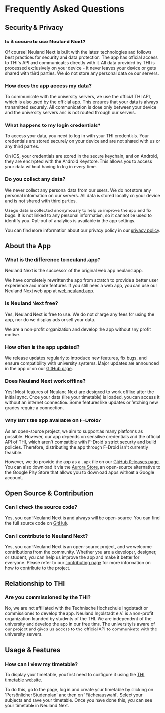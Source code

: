 # Frequently Asked Questions

## Security & Privacy

### Is it secure to use Neuland Next?

Of course!
Neuland Next is built with the latest technologies and follows best practices for security and data protection. The app has official access to THI's API and communicates directly with it.
All data provided by THI is processed exclusively on your device - it never leaves your device or gets shared with third parties.
We do not store any personal data on our servers.

### How does the app access my data?

To communicate with the university servers, we use the official THI API, which is also used by the official app.
This ensures that your data is always transmitted securely.
All communication is done only between your device and the university servers and is not routed through our servers.

### What happens to my login credentials?

To access your data, you need to log in with your THI credentials.
Your credentials are stored securely on your device and are not shared with us or any third parties.

On iOS, your credentials are stored in the secure keychain, and on Android, they are encrypted with the Android Keystore.
This allows you to access your data without having to log in every time.

### Do you collect any data?

We never collect any personal data from our users. We do not store any personal information on our servers. All data is stored locally on your device and is not shared with third parties.

Usage data is collected anonymously to help us improve the app and fix bugs.
It is not linked to any personal information, so it cannot be used to identify you.
Opt-out of analytics is available in the app settings.

You can find more information about our privacy policy in our [privacy policy](/en/legal/privacy.md).

## About the App

### What is the difference to neuland.app?

Neuland Next is the successor of the original web app neuland.app.

We have completely rewritten the app from scratch to provide a better user experience and more features.
If you still need a web app, you can use our Neuland Next web app at [web.neuland.app](https://web.neuland.app).

### Is Neuland Next free?

Yes, Neuland Next is free to use. We do not charge any fees for using the app, nor do we display ads or sell your data.

We are a non-profit organization and develop the app without any profit motive.

### How often is the app updated?

We release updates regularly to introduce new features, fix bugs, and ensure compatibility with university systems. Major updates are announced in the app or on our [GitHub page](https://github.com/neuland-ingolstadt/neuland.app-native).

### Does Neuland Next work offline?

Yes! Most features of Neuland Next are designed to work offline after the initial sync. Once your data (like your timetable) is loaded, you can access it without an internet connection. Some features like updates or fetching new grades require a connection.

### Why isn't the app available on F-Droid?

As an open-source project, we aim to support as many platforms as possible. However, our app depends on sensitive credentials and the official API of THI, which aren't compatible with F-Droid's strict security and build policies. Therefore, distributing the app through F-Droid isn't currently feasible.

However, we do provide the app as a `.apk` file on our [GitHub Releases page](https://github.com/neuland-ingolstadt/neuland.app-native/releases).
You can also download it via the [Aurora Store](https://auroraoss.com/), an open-source alternative to the Google Play Store that allows you to download apps without a Google account.

## Open Source & Contribution

### Can I check the source code?

Yes, you can! Neuland Next is and always will be open-source. You can find the full source code on [GitHub](https://github.com/neuland-ingolstadt/neuland.app-native).

### Can I contribute to Neuland Next?

Yes, you can! Neuland Next is an open-source project, and we welcome contributions from the community. Whether you are a developer, designer, or student, you can help us improve the app and make it better for everyone.
Please refer to our [contributing page](/en/app/contribute) for more information on how to contribute to the project.

## Relationship to THI

### Are you commissioned by the THI?

No, we are not affiliated with the Technische Hochschule Ingolstadt or commissioned to develop the app.
Neuland Ingolstadt e.V. is a non-profit organization founded by students of the THI. We are independent of the university and develop the app in our free time.
The university is aware of our project and gives us access to the official API to communicate with the university servers.

## Usage & Features

### How can I view my timetable?

To display your timetable, you first need to configure it using the [THI timetable website](https://hiplan.thi.de).

To do this, go to the page, log in and create your timetable by clicking on 'Persönlicher Studenplan' and then on 'Fächerauswahl'. Select your subjects and save your timetable. Once you have done this, you can see your timetable in Neuland Next.

